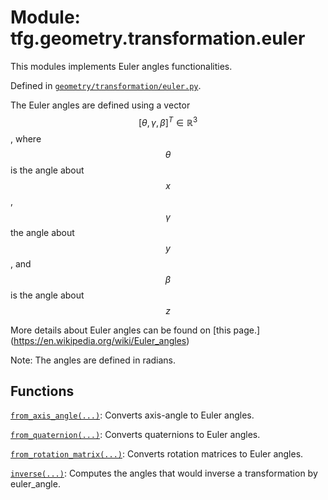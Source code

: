 <div itemscope itemtype="http://developers.google.com/ReferenceObject">
<meta itemprop="name" content="tfg.geometry.transformation.euler" />
<meta itemprop="path" content="Stable" />
</div>

# Module: tfg.geometry.transformation.euler

This modules implements Euler angles functionalities.



Defined in [`geometry/transformation/euler.py`](https://cs.corp.google.com/#piper///depot/google3/third_party/py/tensorflow_graphics/geometry/transformation/euler.py).

<!-- Placeholder for "Used in" -->

The Euler angles are defined using a vector $$[\theta, \gamma, \beta]^T \in
\mathbb{R}^3$$, where $$\theta$$ is the angle about $$x$$, $$\gamma$$ the angle
about $$y$$, and $$\beta$$ is the angle about $$z$$

More details about Euler angles can be found on [this page.]
(https://en.wikipedia.org/wiki/Euler_angles)

Note: The angles are defined in radians.

## Functions

[`from_axis_angle(...)`](../../../tfg/geometry/transformation/euler/from_axis_angle.md): Converts axis-angle to Euler angles.

[`from_quaternion(...)`](../../../tfg/geometry/transformation/euler/from_quaternion.md): Converts quaternions to Euler angles.

[`from_rotation_matrix(...)`](../../../tfg/geometry/transformation/euler/from_rotation_matrix.md): Converts rotation matrices to Euler angles.

[`inverse(...)`](../../../tfg/geometry/transformation/euler/inverse.md): Computes the angles that would inverse a transformation by euler_angle.

